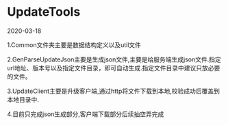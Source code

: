 # UpdateTools
2020-03-18

1.Common文件夹主要是数据结构定义以及util文件

2.GenParseUpdateJson主要是生成json文件,主要是给服务端生成json文件.指定url地址、版本号以及指定文件目录，即可自动生成.指定文件目录中建议只放必要的文件。

3.UpdateClient主要是升级客户端,通过http将文件下载到本地,校验成功后覆盖到本地目录中.

4.目前只完成json生成部分,客户端下载部分后续抽空弄完成
